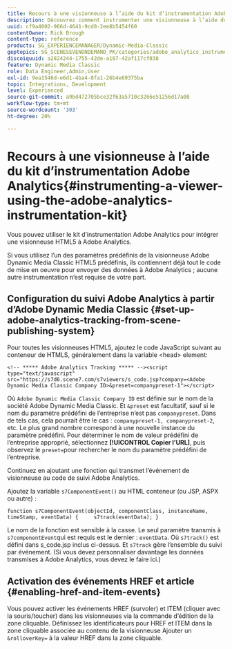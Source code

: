 ```yaml
---
title: Recours à une visionneuse à l’aide du kit d’instrumentation Adobe Analytics
description: Découvrez comment instrumenter une visionneuse à l’aide du kit d’instrumentation Adobe Analytics dans Adobe Dynamic Media Classic.
uuid: cf9a4002-966d-4641-9cd0-2ee8b5454f60
contentOwner: Rick Brough
content-type: reference
products: SG_EXPERIENCEMANAGER/Dynamic-Media-Classic
geptopics: SG_SCENESEVENONDEMAND_PK/categories/adobe_analytics_instrumentation_kit
discoiquuid: a2824244-1755-42de-a167-42af117cf038
feature: Dynamic Media Classic
role: Data Engineer,Admin,User
exl-id: 9ea1546d-e6d1-4ba4-8fa1-26b4e69375ba
topic: Integrations, Development
level: Experienced
source-git-commit: a9bd472705bce32f63a5710c3266e51256d17a00
workflow-type: tm+mt
source-wordcount: '303'
ht-degree: 20%

---
```


# Recours à une visionneuse à l’aide du kit d’instrumentation Adobe Analytics{#instrumenting-a-viewer-using-the-adobe-analytics-instrumentation-kit}

Vous pouvez utiliser le kit d’instrumentation Adobe Analytics pour intégrer une visionneuse HTML5 à Adobe Analytics.

Si vous utilisez l’un des paramètres prédéfinis de la visionneuse Adobe Dynamic Media Classic HTML5 prédéfinis, ils contiennent déjà tout le code de mise en oeuvre pour envoyer des données à Adobe Analytics ; aucune autre instrumentation n’est requise de votre part.

## Configuration du suivi Adobe Analytics à partir d’Adobe Dynamic Media Classic {#set-up-adobe-analytics-tracking-from-scene-publishing-system}

Pour toutes les visionneuses HTML5, ajoutez le code JavaScript suivant au conteneur de HTMLS, généralement dans la variable &lt;head> element:

```as3
<!-- ***** Adobe Analytics Tracking ***** --><script type="text/javascript" src="https://s7d6.scene7.com/s7viewers/s_code.jsp?company=<Adobe Dynamic Media Classic Company ID>&preset=companypreset-1"></script>
```

Où `Adobe Dynamic Media Classic Company ID` est définie sur le nom de la société Adobe Dynamic Media Classic. Et `&preset` est facultatif, sauf si le nom du paramètre prédéfini de l’entreprise n’est pas `companypreset`. Dans de tels cas, cela pourrait être le cas : `companypreset-1, companypreset-2`, etc. Le plus grand nombre correspond à une nouvelle instance du paramètre prédéfini. Pour déterminer le nom de valeur prédéfini de l’entreprise approprié, sélectionnez **[!UICONTROL Copier l’URL]**, puis observez le `preset=`pour rechercher le nom du paramètre prédéfini de l’entreprise.

Continuez en ajoutant une fonction qui transmet l’événement de visionneuse au code de suivi Adobe Analytics.

Ajoutez la variable `s7ComponentEvent()` au HTML conteneur (ou JSP, ASPX ou autre) :

```as3
function s7ComponentEvent(objectId, componentClass, instanceName, timeStamp, eventData) {     s7track(eventData); }
```

Le nom de la fonction est sensible à la casse. Le seul paramètre transmis à `s7componentEvent`qui est requis est le dernier : `eventData`. Où `s7track()` est défini dans s_code.jsp inclus ci-dessus. Et `s7track` gère l’ensemble du suivi par événement. (Si vous devez personnaliser davantage les données transmises à Adobe Analytics, vous devez le faire ici.)

## Activation des événements HREF et article {#enabling-href-and-item-events}

Vous pouvez activer les événements HREF (survoler) et ITEM (cliquer avec la souris/toucher) dans les visionneuses via la commande d’édition de la zone cliquable. Définissez les identificateurs pour HREF et ITEM dans la zone cliquable associée au contenu de la visionneuse Ajouter un `&rolloverKey=` à la valeur HREF dans la zone cliquable.
